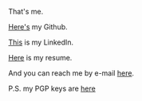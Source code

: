 That's me. 

[Here's](https://github.com/s-zeng/) my Github.

[This](https://www.linkedin.com/in/s-zeng1/) is my LinkedIn.

[Here](/eduresume/Zeng_Simon_Resume.pdf) is my resume.

And you can reach me by e-mail [here](contact@simonzeng.com).

P.S. my PGP keys are [here](/pgp)
